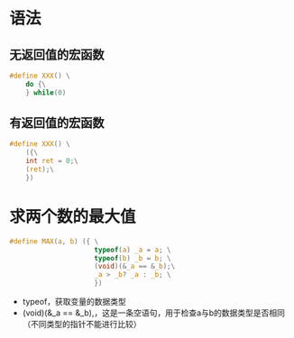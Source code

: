 # 语法

## 无返回值的宏函数

```c
#define XXX() \
	do {\
	} while(0)
```

## 有返回值的宏函数

```c
#define XXX() \
	({\
	int ret = 0;\
    (ret);\
	})
```

# 求两个数的最大值

```c
#define MAX(a, b) ({ \
                     typeof(a) _a = a; \
                     typeof(b) _b = b; \
                     (void)(&_a == &_b);\
                     _a > _b? _a : _b; \
                     })

```

- typeof，获取变量的数据类型
- (void)(&_a == &_b),，这是一条空语句，用于检查a与b的数据类型是否相同（不同类型的指针不能进行比较）
